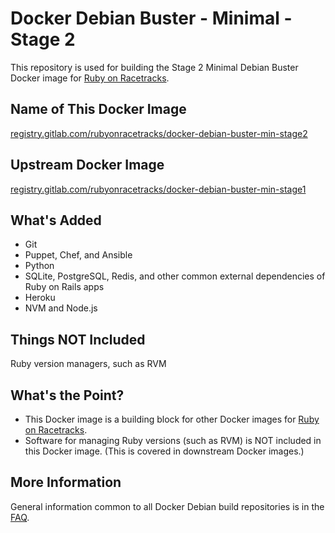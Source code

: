 # Docker Debian Buster - Minimal - Stage 2

This repository is used for building the Stage 2 Minimal Debian Buster Docker image for [Ruby on Racetracks](https://www.rubyonracetracks.com/).

## Name of This Docker Image
[registry.gitlab.com/rubyonracetracks/docker-debian-buster-min-stage2](https://gitlab.com/rubyonracetracks/docker-debian-buster-min-stage2/container_registry)

## Upstream Docker Image
[registry.gitlab.com/rubyonracetracks/docker-debian-buster-min-stage1](https://gitlab.com/rubyonracetracks/docker-debian-buster-min-stage1/container_registry)

## What's Added
* Git
* Puppet, Chef, and Ansible
* Python
* SQLite, PostgreSQL, Redis, and other common external dependencies of Ruby on Rails apps
* Heroku
* NVM and Node.js

## Things NOT Included
Ruby version managers, such as RVM

## What's the Point?
* This Docker image is a building block for other Docker images for [Ruby on Racetracks](https://www.rubyonracetracks.com/).
* Software for managing Ruby versions (such as RVM) is NOT included in this Docker image.  (This is covered in downstream Docker images.)

## More Information
General information common to all Docker Debian build repositories is in the [FAQ](https://gitlab.com/rubyonracetracks/docker-debian-common/blob/master/FAQ.md).
